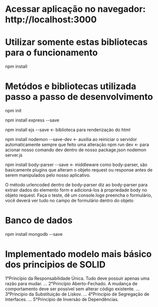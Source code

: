 # Acessar aplicação no navegador: http://localhost:3000

# Utilizar somente estas bibliotecas para o funcionamento

npm install

# Metódos e bibliotecas utilizada passo a passo de desenvolvimento

npm init 

npm install express --save 

npm install ejs --save <- biblioteca para renderização do html

npm install nodemon --save-dev <- auxilia ao reiniciar o servidor automaticamente sempre que feito uma alteração
npm run dev <- para acionar nosso comando dev dentro de nosso package.json
nodemon server.js

npm install body-parser --save  <- middleware como body-parser, são basicamente plugins que alteram o objeto request ou response antes de serem manipulados pelo nosso aplicativo.

O método urlencoded dentro de body-parser diz ao body-parser para extrair dados do elemento form e adicioná-los à propriedade body no objeto request. Faça o teste, dê um console.loge preencha o formulário, você deverá ver tudo no campo de formulário dentro do objeto


# Banco de dados

npm install mongodb --save 

# Implementado modelo mais básico dos principios de SOLID

1°Princípio da Responsabilidade Única. Tudo deve possuir apenas uma razão para mudar. ...
2°Princípio Aberto-Fechado. A mudança de comportamento deve ser possível sem alterar código existente. ...
3°Princípio da Substituição de Liskov. ...
4°Princípio de Segregação de Interfaces. ...
5°Princípio de Inversão de Dependências.

